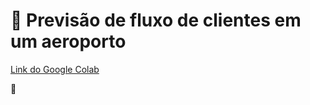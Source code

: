# :busts_in_silhouette: Previsão de fluxo de clientes em um aeroporto

[Link do Google Colab](https://colab.research.google.com/drive/1Lna_c5YRh7R7HjZQpWZKgwpneyMkqlbY?usp=sharing)

:seedling: